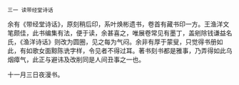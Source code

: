     三一 读带经堂诗话 

   余有《带经堂诗话》，原刻稍后印，系叶焕彬遗书，卷首有藏书印一方。王渔洋文笔颇佳，此书编集有法，便于读，余甚喜之，唯展卷常见有墨丁，盖剜除钱谦益名氏，《渔洋诗话》则改为圆圈，见之每为气闷。余非有厚于蒙叟，只觉得书册如此，有如歌女面黥陈诜字样，令见者不得过耳。著书刻书都是雅事，乃弄得如此乌烟瘴气，此正与避讳及改削同是人间丑事之一也。

   十一月三日夜漫书。


